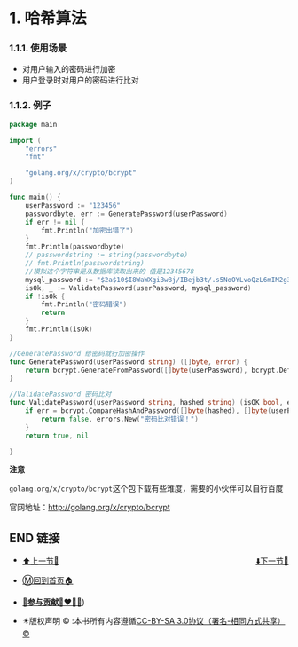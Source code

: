 # 1. 哈希算法

### 1.1.1. 使用场景

- 对用户输入的密码进行加密
- 用户登录时对用户的密码进行比对

### 1.1.2. 例子

```go
package main

import (
    "errors"
    "fmt"

    "golang.org/x/crypto/bcrypt"
)

func main() {
    userPassword := "123456"
    passwordbyte, err := GeneratePassword(userPassword)
    if err != nil {
        fmt.Println("加密出错了")
    }
    fmt.Println(passwordbyte)
    // passwordstring := string(passwordbyte)
    // fmt.Println(passwordstring)
    //模拟这个字符串是从数据库读取出来的 值是12345678
    mysql_password := "$2a$10$I8WaWXgiBw8j/IBejb3t/.s5NoOYLvoQzL6mIM2g3TEu4z0HenzqK"
    isOk, _ := ValidatePassword(userPassword, mysql_password)
    if !isOk {
        fmt.Println("密码错误")
        return
    }
    fmt.Println(isOk)
}

//GeneratePassword 给密码就行加密操作
func GeneratePassword(userPassword string) ([]byte, error) {
    return bcrypt.GenerateFromPassword([]byte(userPassword), bcrypt.DefaultCost)
}

//ValidatePassword 密码比对
func ValidatePassword(userPassword string, hashed string) (isOK bool, err error) {
    if err = bcrypt.CompareHashAndPassword([]byte(hashed), []byte(userPassword)); err != nil {
        return false, errors.New("密码比对错误！")
    }
    return true, nil

}
```

**注意**

`golang.org/x/crypto/bcrypt`这个包下载有些难度，需要的小伙伴可以自行百度

官网地址：http://golang.org/x/crypto/bcrypt

## END 链接
<ul><li><div><a href = '77.md' style='float:left'>⬆️上一节🔗</a><a href = '79.md' style='float: right'>⬇️下一节🔗</a></div></li></ul>

+ [Ⓜ️回到首页🏠](../README.md)

+ [**🫵参与贡献💞❤️‍🔥💖**](https://nsddd.top/archives/contributors))

+ ✴️版权声明 &copy; :本书所有内容遵循[CC-BY-SA 3.0协议（署名-相同方式共享）&copy;](http://zh.wikipedia.org/wiki/Wikipedia:CC-by-sa-3.0协议文本) 

